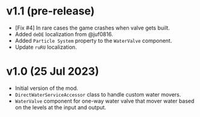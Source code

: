 # v1.1 (pre-release)
* [Fix #4] In rare cases the game crashes when valve gets built.
* Added `deDE` localization from @juf0816.
* Added `Particle System` property to the `WaterValve` component.
* Update `ruRU` localization.

# v1.0 (25 Jul 2023)
* Initial version of the mod.
* `DirectWaterServiceAccessor` class to handle custom water movers.
* `WaterValve` component for one-way water valve that mover water based on the levels at the input and
  output.
